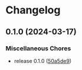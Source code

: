 # Changelog

## 0.1.0 (2024-03-17)


### Miscellaneous Chores

* release 0.1.0 ([50a5de9](https://github.com/AlbertHahn/case_study_backend/commit/50a5de9b4645e9ddf37de13b4a9228f9baf56e4e))
